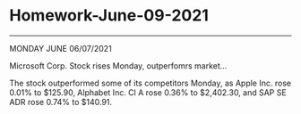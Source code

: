 # Homework-June-09-2021

---------------------------------------------------------------------------------------------------------------------------------------------------------------------------------------------------------------------------------------------------------------------------------------------------------------------------
MONDAY JUNE 06/07/2021


Microsoft Corp. Stock rises Monday, outperfomrs market...

The stock outperformed some of its competitors Monday, as Apple Inc. rose 0.01% to $125.90, Alphabet Inc. Cl A rose 0.36% to $2,402.30, and SAP SE ADR rose 0.74% to $140.91.


